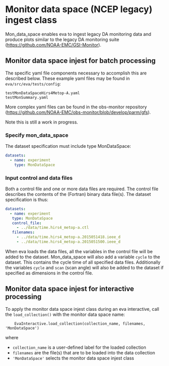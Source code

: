 # Monitor data space (NCEP legacy) ingest class
Mon_data_space enables eva to ingest legacy DA monitoring data and produce plots
similar to the legacy DA monitoring suite (https://github.com/NOAA-EMC/GSI-Monitor).


## Monitor data space injest for batch processing

The specific yaml file components necessary to accomplish this are described below.
These example yaml files may be found in `eva/src/eva/tests/config`:
```
testMonDataSpaceHirs4Metop-A.yaml
testMonSummary.yaml
```

More complex yaml files can be found in the obs-monitor repository (https://github.com/NOAA-EMC/obs-monitor/blob/develop/parm/gfs).

Note this is still a work in progress.

### Specify mon_data_space
The dataset specification must include type MonDataSpace:
``` yaml
datasets:
  - name: experiment
    type: MonDataSpace
```
### Input control and data files
Both a control file and one or more data files are required.  The control file describes
the contents of the (Fortran) binary data file(s).  The dataset specification is thus:
``` yaml
datasets:
  - name: experiment
   type: MonDataSpace
   control_file:
     - ../data/time.hirs4_metop-a.ctl
   filenames:
     - ../data/time.hirs4_metop-a.2015051418.ieee_d
     - ../data/time.hirs4_metop-a.2015051500.ieee_d
```
When eva loads the data files, all the variables in the control file will be added to the dataset. 
Mon_data_space will also add a variable `cycle` to the dataset.  This contains the cycle time of all 
specified data files.  Additionally the variables `cycle` and `scan` (scan angle) will also be added
to the dataset if specified as dimensions in the control file.


## Monitor data space injest for interactive processing

To apply the monitor data space injest class during an eva interactive, call the `load_collection()` with the monitor data space name:

        EvaInteractive.load_collection(collection_name, filenames, 'MonDataSpace')

where
  * `collection_name` is a user-defined label for the loaded collection
  * `filenames` are the file(s) that are to be loaded into the data collection
  * `'MonDataSpace'` selects the monitor data space injest class


